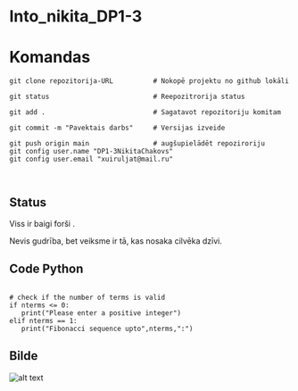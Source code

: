# Into_nikita_DP1-3



# Komandas
```
git clone repozitorija-URL          # Nokopē projektu no github lokāli

git status                          # Reepozitrorija status

git add .                           # Sagatavot repozitoriju komitam               

git commit -m "Pavektais darbs"     # Versijas izveide

git push origin main                # augšupielādēt repoziroriju
git config user.name "DP1-3NikitaChakovs"
git config user.email "xuiruljat@mail.ru"



```

## Status
Viss ir baigi forši .

Nevis gudrība, bet veiksme ir tā, kas nosaka cilvēka dzīvi.

## Code Python
```

# check if the number of terms is valid
if nterms <= 0:
   print("Please enter a positive integer")
elif nterms == 1:
   print("Fibonacci sequence upto",nterms,":")
   ```
## Bilde
![alt text](IMG_0599)
